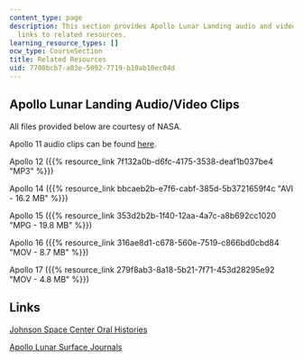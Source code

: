 ```yaml
---
content_type: page
description: This section provides Apollo Lunar Landing audio and video clips and
  links to related resources.
learning_resource_types: []
ocw_type: CourseSection
title: Related Resources
uid: 7708bcb7-a03e-5092-7719-b10ab10ec04d
---
```


Apollo Lunar Landing Audio/Video Clips
--------------------------------------

All files provided below are courtesy of NASA.

Apollo 11 audio clips can be found [here](http://www.live365.com/stations/apollo_11_oda).

Apollo 12 ({{% resource_link 7f132a0b-d6fc-4175-3538-deaf1b037be4 "MP3" %}})

Apollo 14 ({{% resource_link bbcaeb2b-e7f6-cabf-385d-5b3721659f4c "AVI - 16.2 MB" %}})

Apollo 15 ({{% resource_link 353d2b2b-1f40-12aa-4a7c-a8b692cc1020 "MPG - 19.8 MB" %}})

Apollo 16 ({{% resource_link 316ae8d1-c678-560e-7519-c866bd0cbd84 "MOV - 8.7 MB" %}})

Apollo 17 ({{% resource_link 279f8ab3-8a18-5b21-7f71-453d28295e92 "MOV - 4.8 MB" %}})

Links
-----

[Johnson Space Center Oral Histories](http://www.jsc.nasa.gov/history/oral_histories/oral_histories.htm)

[Apollo Lunar Surface Journals](http://www.hq.nasa.gov/office/pao/History/alsj/frame.html)